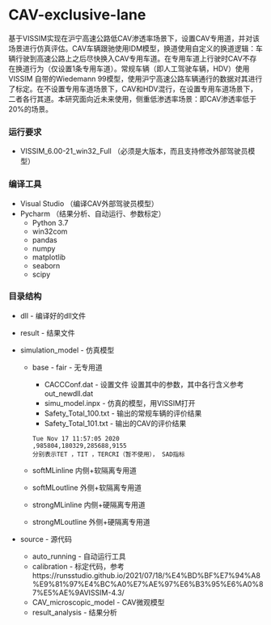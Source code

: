 # CAV-exclusive-lane

基于VISSIM实现在沪宁高速公路低CAV渗透率场景下，设置CAV专用道，并对该场景进行仿真评估。CAV车辆跟驰使用IDM模型，换道使用自定义的换道逻辑：车辆行驶到高速公路上之后尽快换入CAV专用车道。在专用车道上行驶时CAV不存在换道行为（仅设置1条专用车道）。常规车辆（即人工驾驶车辆，HDV）使用VISSIM 自带的Wiedemann 99模型，使用沪宁高速公路车辆通行的数据对其进行了标定。在不设置专用车道场景下，CAV和HDV混行，在设置专用车道场景下，二者各行其道。本研究面向近未来使用，侧重低渗透率场景：即CAV渗透率低于20%的场景。

### 运行要求

- VISSIM_6.00-21_win32_Full （必须是大版本，而且支持修改外部驾驶员模型）

### 编译工具

- Visual Studio （编译CAV外部驾驶员模型）
- Pycharm （结果分析、自动运行、参数标定）
  - Python 3.7
  - win32com
  - pandas
  - numpy
  - matplotlib
  - seaborn
  - scipy

### 目录结构

+ dll - 编译好的dll文件

+ result - 结果文件

+ simulation_model - 仿真模型

  + base - fair - 无专用道

    + CACCConf.dat - 设置文件 设置其中的参数，其中各行含义参考out_newdll.dat
    + simu_model.inpx - 仿真的模型，用VISSIM打开
    + Safety_Total_100.txt - 输出的常规车辆的评价结果
    + Safety_Total_101.txt - 输出的CAV的评价结果

    ```
    Tue Nov 17 11:57:05 2020
    ,985804,180329,285688,9155
    分别表示TET ，TIT ，TERCRI（暂不使用）， SAD指标
    ```

    

  + softMLinline 内侧+软隔离专用道

  + softMLoutline 外侧+软隔离专用道

  + strongMLinline 内侧+硬隔离专用道

  + strongMLoutline 外侧+硬隔离专用道

+ source - 源代码

  + auto_running - 自动运行工具
  + calibration - 标定代码，参考https://runsstudio.github.io/2021/07/18/%E4%BD%BF%E7%94%A8%E9%81%97%E4%BC%A0%E7%AE%97%E6%B3%95%E6%A0%87%E5%AE%9AVISSIM-4.3/
  + CAV_microscopic_model - CAV微观模型
  + result_analysis - 结果分析

